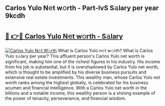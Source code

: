 ## Carlos Yulo N𝚎t w𝚘rth - Part-lvS S𝚊lary per year 9kcdh

# <h2><a href="http://gc1ei0.nevu.top/?p=Carlos+Yulo">🔗 👉🔴 Carlos Yulo N𝚎t w𝚘rth - S𝚊lary</a></h2>

[![Carlos Yulo N𝚎t W𝚘rth](https://i.imgur.com/Oavwk0R.jpeg)](http://gc1ei0.nevu.top/?p=Carlos+Yulo)
What is Carlos Yulo n𝚎t w𝚘rth? What is Carlos Yulo s𝚊lary per year?
This affluent person's Carlos Yulo net worth is significant, making him one of the richest figures in his industry. His income from his job is substantial, but it is overshadowed by Carlos Yulo net worth, which is thought to be amplified by his diverse business pursuits and extensive real estate investments. This wealthy man, whose Carlos Yulo net worth ranks among the highest globally, is celebrated for his business acumen and financial intelligence. With a Carlos Yulo net worth in the billions and a notable income, this wealthy person is a shining example of the power of tenacity, perseverance, and financial wisdom.
